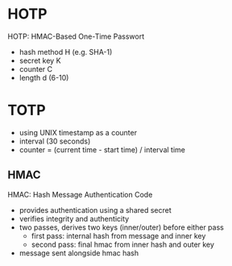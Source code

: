 # HOTP

HOTP: HMAC-Based One-Time Passwort

- hash method H (e.g. SHA-1)
- secret key K
- counter C
- length d (6-10)

# TOTP

- using UNIX timestamp as a counter
- interval (30 seconds)
- counter = (current time - start time) / interval time

## HMAC

HMAC: Hash Message Authentication Code

- provides authentication using a shared secret
- verifies integrity and authenticity
- two passes, derives two keys (inner/outer) before either pass
    - first pass: internal hash from message and inner key
    - second pass: final hmac from inner hash and outer key
- message sent alongside hmac hash
